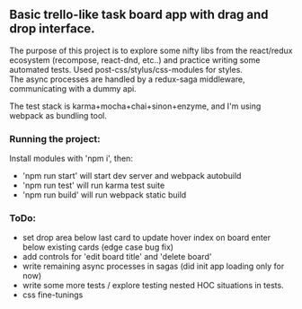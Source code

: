 ## Basic trello-like task board app with drag and drop interface. 

The purpose of this project is to explore some nifty libs from the react/redux ecosystem (recompose, react-dnd, etc..) and practice writing some automated tests.
Used post-css/stylus/css-modules for styles.  
The async processes are handled by a redux-saga middleware, communicating with a dummy api.  

The test stack is karma+mocha+chai+sinon+enzyme, and I'm using webpack as bundling tool.


### Running the project:
Install modules with 'npm i', then:  

* 'npm run start' will start dev server and webpack autobuild  
* 'npm run test' will run karma test suite  
* 'npm run build' will run webpack static build  


### ToDo:  
* set drop area below last card to update hover index on board enter below existing cards (edge case bug fix)
* add controls for 'edit board title' and 'delete board'
* write remaining async processes in sagas (did init app loading only for now)
* write some more tests / explore testing nested HOC situations in tests.
* css fine-tunings


